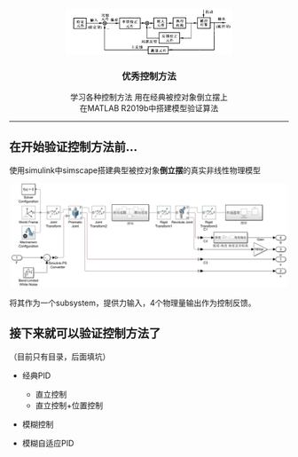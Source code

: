 <!-- README的大标题 -->
<br />
<p align="center">
  <a href="https://github.com/2Meng/Modern-Control-Techniques">
    <img src="./images/logo.jpg" alt="Logo" width="300">
  </a>
  <h3 align="center">优秀控制方法</h3>

  <p align="center">
    学习各种控制方法 用在经典被控对象倒立摆上
	<br/>
	在MATLAB R2019b中搭建模型验证算法

  </p>
</p>

----

## 在开始验证控制方法前...
使用simulink中simscape搭建典型被控对象**倒立摆**的真实非线性物理模型
<p align="center">
    <img src="./images/倒立摆模型内部.jpg" width="500">
</p>
将其作为一个subsystem，提供力输入，4个物理量输出作为控制反馈。

## 接下来就可以验证控制方法了

（目前只有目录，后面填坑）

- 经典PID
    - 直立控制
    - 直立控制+位置控制

- 模糊控制
- 模糊自适应PID






